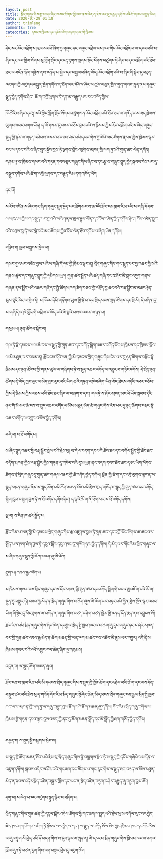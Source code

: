 ```yaml
---
layout: post
title: སྲིད་གཞུང་གིས་རྩྭ་ས་དང་ཞིང་ས་མང་ཚོགས་ཀྱི་ལག་ནས་ལེན་ན་ངེས་པར་དུ་བརྒྱུད་དགོས་པའི་ཆོ་གའམ་བརྒྱུད་རིམ།
date: 2020-07-29 01:18
author: trimleng
comments: true
categories: དམངས་ཁྲིམས་དང་དངོས་ཟོག་བདག་དབང་གི་ཁྲིམས
---
```

<!-- wp:paragraph -->
<p>དེང་སང་རོང་འབྲོག་ས་ཁུལ་མང་པོ་ཞིག་ཏུ་གཞུང་དང་གཞུང་འབྲེལ་ལས་ཁང་གིས་རོང་འབྲོག་པ་ལ་དབང་བའི་ས་ཞིང་དང་ཁང་ཁྱིམ་སོགས་སུ་གློག་སྡོང་དང་བརྡ་རྟགས་ལྕགས་སྡོང་སོགས་བཙུགས་ཏེ་ཞིང་བ་དང་འབྲོག་པའི་ཐོབ་ཐང་ལ་མངོན་ལྐོག་གཉིས་ནས་གནོད་པ་སྐྱེལ་དང་བསྐྱལ་བཞིན་ཡོད། རོང་འབྲོག་པའི་ས་ཞིང་གི་སྟེང་དུ་བརྟན་འཇགས་ཀྱི་འཛུགས་བསྐྲུན་བྱེད་དགོས་ན་ཐོག་མར་དེའི་ས་ཞིང་ལ་ཚུལ་མཐུན་གྱིས་གུན་གསབ་སྤྲད་ནས་གཞུང་སྡུད་བྱེད་དགོས་ཤིང་། ཆོ་ག་འགྲོ་ལུགས་དེ་དག་མ་བརྒྱུད་པར་རང་འདོད་ཀྱིས་</p>
<!-- /wp:paragraph -->

<!-- wp:more -->
<!--more-->
<!-- /wp:more -->

<!-- wp:paragraph -->
<p>ཁོ་ཚོའི་ས་ཞིང་དང་རྩྭ་སའི་སྟེང་གློག་སྡོང་སོགས་བཙུགས་ན་རོང་འབྲོག་པའི་ཐོབ་ཐང་ལ་གནོད་པ་མ་ཟད་ཁྲིམས་ལུགས་ལའང་འགལ་ཡོད། ད་ལོ་གསར་དུ་འཕར་བཅོས་བྱས་པའི་ས་ཁྲིམས་ཀྱིས་རོང་འབྲོག་པའི་ས་ཞིང་གཞུང་སྡུད་ཀྱི་སྐོར་ལ་གཏན་འབེབས་གསར་བ་བཅས་ཡོད་པའི་དབང་གིས་རྒྱ་ཆེའི་མང་ཚོགས་རྣམས་ཀྱིས་ཁྲིམས་ལྟར་རང་ལ་དབང་བའི་ས་ཞིང་སྲུང་སྐྱོབ་བྱས་ཏེ་ལྕགས་སྡོང་འཛུགས་མཁན་གྱི་ལག་ཏུ་སའི་གུན་ཚབ་ལེན་དགོས། གཤམ་ཏུ་ས་ཁྲིམས་གསར་བའི་གཏན་དབབ་ལྟར་གཞུང་གིས་ཞིང་ས་དང་རྩྭ་ས་གཞུང་སྡུད་བྱེད་སྐབས་ངེས་པར་དུ་བསྒྲུབ་དགོས་པའི་ཆོ་ག་འགྲོ་ལུགས་དང་བརྒྱུད་རིམ་དག་འཁོད་ཡོད།&nbsp;</p>
<!-- /wp:paragraph -->

<!-- wp:paragraph -->
<p>དང་པོ། </p>
<!-- /wp:paragraph -->

<!-- wp:paragraph -->
<p>ས་ངོས་འཛིན།ས་ཞིང་གང་ཞིག་གཞུང་སྡུད་བྱེད་པར་ཐོག་མར་ས་ཆ་དེའི་རྫོང་ངམ་ཁུལ་རིམ་པའི་ས་གཞི་དོ་དམ་ལས་ཁུངས་ཀྱིས་གང་སྡུད་པར་བྱ་བའི་སའི་གནས་ཚུལ་རྒྱུས་ལོན་དང་ངོས་འཛིན་བྱེད་དགོས་ཤིང་། ངོས་འཛིན་བྱུང་བའི་འབྲས་བུ་དེ་ཡང་སྡེ་བའི་མང་ཚོགས་ཀྱིས་ངོས་ལེན་ཐོབ་དགོས་པ་ཞིག་ཡིན་དགོས།&nbsp;</p>
<!-- /wp:paragraph -->

<!-- wp:paragraph -->
<p>གཉིས་པ། ཁྱབ་བསྒྲགས་སྤེལ་བ།</p>
<!-- /wp:paragraph -->

<!-- wp:paragraph -->
<p>གསར་དུ་འཕར་བཅོས་བྱས་པའི་ས་གཞི་དོ་དམ་གྱི་ཁྲིམས་ལྟར་ན། སྲིད་གཞུང་གིས་གང་སྡུད་པར་བྱ་འཆར་གྱི་སའི་གནས་ཚུལ་དང་གཞུང་སྡུད་ཀྱི་དམིགས་ཡུལ། གུན་ཚབ་སྤྲོད་པའི་ཚད་གཞི་དང་ས་ཤོར་མི་སྣར་འདུག་གནས་གཞན་ནས་སྤྲོད་པའི་འཆར་གཞི་དང་སྤྱི་ཚོགས་ཁག་ཐེག་བཅས་ཀྱི་བརྗོད་བྱ་ཚང་བའི་བརྡ་སྦྱོར་མ་མཐར་ཉིན་སུམ་ཅུའི་རིང་ལ་སྤེལ་ཏེ། ས་ཁོངས་དེའི་གཏོགས་ཡུལ་གྱི་སྡེ་བ་དང་སྡེ་དམངས་ལྷན་ཚོགས་དང་སྡེ་མི། དེ་བཞིན་དུ་ས་གཞི་དེ་ལ་ཁེ་གྱོང་གི་འབྲེལ་བ་ཡོད་པའི་མི་སྣའི་བསམ་འཆར་ལ་ཉན་པ།&nbsp;</p>
<!-- /wp:paragraph -->

<!-- wp:paragraph -->
<p>གསུམ་པ། ཉན་ཚོགས་སྐོང་བ།&nbsp;</p>
<!-- /wp:paragraph -->

<!-- wp:paragraph -->
<p>གལ་ཏེ་སྡེ་དམངས་ཕལ་ཆེ་བས་ས་སྡུད་ཀྱི་གུན་ཚབ་དང་བཀོད་སྒྲིག་འཆར་འགོད་སོགས་ཁྲིམས་དང་ཁྲིམས་སྲོལ་ལ་མི་མཐུན་པར་བསམ་ན། རྫོང་ངམ་དེའི་ཡན་གྱི་མི་དམངས་སྲིད་གཞུང་གིས་ངེས་པར་དུ་ཉན་ཚོགས་བསྐོང་སྟེ་ཁྲིམས་དང་ཉན་ཚོགས་ཀྱི་གནས་ཚུལ་ལ་གཞིགས་ཏེ་ས་སྡུད་འཆར་འགོད་ལ་འགྱུར་བ་གཏོང་དགོས། དེ་སྔོན་ཉན་ཚོགས་ནི་ཡོད་ཀྱང་རུང་ལ་མེད་ཀྱང་རུང་བའི་ཡིག་ཆའི་གཏན་འཁེལ་ཞིག་ཡིན་མོད་ཐེངས་འདིའི་འཕར་བཅོས་ཀྱིས་དེ་ཁྲིམས་ཀྱིས་བཅས་པའི་ཐོབ་ཐང་ཞིག་ལ་བཞག་པ་དང་། གལ་ཏེ་ས་ཤོར་མཁན་མང་པོ་ཡོད་སྐབས་དེའི་ནང་གི་མི་མང་ཆེ་བས་ས་སྡུད་འཆར་འགོད་ལ་མོས་མཐུན་མེད་ཚེ་གཞུང་གིས་ངེས་པར་དུ་ཉན་ཚོགས་བསྐང་སྟེ་འཆར་འགོད་ལ་འགྱུར་བཅོས་བྱེད་དགོས།&nbsp;</p>
<!-- /wp:paragraph -->

<!-- wp:paragraph -->
<p>བཞི་བ། ས་ཐོ་འགོད་པ།&nbsp;</p>
<!-- /wp:paragraph -->

<!-- wp:paragraph -->
<p>ས་ཞིང་སྡུད་འཆར་གྱི་བརྡ་སྦྱོར་སྤེལ་བའི་རྗེས་སུ། ས་དེ་ལ་བདག་དབང་གི་ཐོབ་ཐང་དང་བཀོལ་སྤྱོད་ཀྱི་ཐོབ་ཐང་བདོག་མཁན་གྱིས་བརྡ་སྦྱོར་གྱིས་གཏན་དུ་འཁེལ་བའི་དུས་ཡུན་ནང་བདག་དབང་ཐོབ་ཐང་དཔང་ཡིག་སོགས་ཐོགས་ཏེ་སྲིད་གཞུང་དུ་གུན་ཚབ་གཞལ་འཆར་གྱི་ཐོ་འགོད་བྱེད་དགོས། སྔོན་གྱི་ཆོ་ག་དང་འགྲོ་ལུགས་ལྟར་ན་ས་སྡུད་མཁན་གཞུང་གིས་ས་སྡུད་ཆོག་པའི་ཆོག་མཆན་ཐོབ་པའི་རྗེས་སུ་ད་གཟོད་ས་སྡུད་ཀྱི་གུན་ཚབ་དང་བཀོད་སྒྲིག་ཁྱབ་བསྒྲག་བྱས་ཏེ་ས་ཐོ་འགོད་དགོས་ཤིང་། ད་ལྟའི་ཆོ་ག་ནི་ཐོག་མར་ས་ཐོ་འགོད་དགོས།&nbsp;<br></p>
<!-- /wp:paragraph -->

<!-- wp:paragraph -->
<p>ལྔ་བ། ས་རིན་ཁ་ཚང་སྤྲོད་པ།&nbsp;</p>
<!-- /wp:paragraph -->

<!-- wp:paragraph -->
<p>རྫོང་རིམ་པ་ཡན་གྱི་མི་དམངས་སྲིད་གཞུང་གིས་རྩ་འཛུགས་བྱས་ཏེ་གུན་ཚབ་དང་འགྲོ་སོང་སོགས་ཆ་ཚང་བར་སྤྲོད་པ་ལ་ཁག་ཐེག་བྱས་ཏེ་དངུལ་སྒོར་དངུལ་ཁང་དུ་གསོག་ཉར་བྱེད་དགོས། དེ་མེད་པར་གོང་རིམ་སྲིད་གཞུང་ལ་ས་ཞིང་གཞུང་སྡུད་ཀྱི་ཆོག་མཆན་ཞུ་མི་ཆོག&nbsp;<br></p>
<!-- /wp:paragraph -->

<!-- wp:paragraph -->
<p>དྲུག་པ། འབའ་རྒྱ་འཇོག་པ</p>
<!-- /wp:paragraph -->

<!-- wp:paragraph -->
<p>ས་ཁྲིམས་གསར་བས་སྲིད་གཞུང་དང་ས་ཤོར་མཁན་གྱི་གུན་ཚབ་དང་བཀོད་སྒྲིག་གི་འབའ་རྒྱ་འཇོག་པའི་ཆོ་ག་སྔུན་ཏུ་བསྣུར་ཏེ། འབའ་རྒྱ་མེད་ན་སྲིད་གཞུང་གིས་ས་ཆོག་ཞུས་མི་ཆོག་པར་བཏང་བའི་རྐྱེན་གྱིས་སྔོན་ལྟར་འབའ་ཡིག་གི་སྟེང་དུ་མིང་རྟགས་མ་བཀོད་ན་གཞུང་གིས་བཙན་བཤིག་བཙན་ཁྱེར་གྱི་གནད་དོན་རྩད་ནས་དབྱུངས་སོ། རྫོང་རིམ་པའི་སྲིད་གཞུང་གིས་ཞིང་ཆེན་དང་རྒྱལ་སྲིད་སྤྱི་ཁྱབ་ཁང་ལ་ས་ཆོག་ཞུ་དུས་གཞུང་དང་ས་ཤོར་མཁན་བར་གྱི་གུན་ཚབ་འབའ་རྒྱ་མེད་ན་ཆོག་མཆན་གྱི་ཡན་ལག་མ་ཚང་བས་འཐོབ་མི་ནུས་པར་འགྱུར། འདི་ནི་ས་ཁྲིམས་གསར་བའི་འཕོ་འགྱུར་གལ་ཆེན་ཞིག་ཏུ་འཁུམས།&nbsp;<br></p>
<!-- /wp:paragraph -->

<!-- wp:paragraph -->
<p>བདུན་པ། ས་སྡུད་ཆོག་མཆན་ཞུ་བ།</p>
<!-- /wp:paragraph -->

<!-- wp:paragraph -->
<p>རྫོང་ངམ་ས་ཁུལ་རིམ་པའི་མི་དམངས་སྲིད་གཞུང་གིས་ས་སྡུད་ཀྱི་སྔོན་ཆོག་དང་འབྲེལ་བའི་ཆོ་ག་དང་ལས་དོན་བསྒྲུབ་ཚར་བའི་རྗེས་སུ་ད་གཟོད་གོང་རིམ་སྲིད་གཞུང་སྟེ་ཞིང་ཆེན་མི་དམངས་སྲིད་གཞུང་ངམ་རྒྱལ་སྲིད་སྤྱི་ཁྱབ་ཁང་ལ་ས་མཁན་གྱི་ལག་ཏུ་ས་གཞུང་སྡུད་བྱས་ཆོག་པའི་ཆོག་མཆན་ཞུ་དགོས། གོང་རིམ་སྲིད་གཞུང་གིས་ས་ཁྲིམས་ཀྱི་གཏན་དབབ་ལྟར་དུས་བཅད་ཀྱི་ནང་དུ་ཆོག་མཆན་སྤྲོད་དང་མི་སྤྲོད་ཀྱི་ཐག་གཅོད་བྱེད་དགོས།<br><br></p>
<!-- /wp:paragraph -->

<!-- wp:paragraph -->
<p>བརྒྱད་པ། ས་སྡུད་སྤྱི་བསྒྲགས་སྤེལ་བ།&nbsp;</p>
<!-- /wp:paragraph -->

<!-- wp:paragraph -->
<p>ས་སྡུད་ཀྱི་ཆོག་མཆན་ཐོབ་པའི་རྗེས་སུ་སྲིད་གཞུང་གིས་སྤྱི་བསྒྲགས་སྤེལ་ཏེ་ས་སྡུད་ཀྱི་དངོས་གཞིའི་ལས་དོན་ལ་འཇུག་དགོས། སྐབས་འདིར་ས་ཤོར་བའི་གང་ཟག་དང་ཚོགས་པ་གང་རུང་གིས་ས་སྡུད་ཐག་བཅད་ལ་མོས་མཐུན་མེད་ན་སྐབས་འདིར་སྲིད་འཛིན་བསྐྱར་གྲོས་དང་ཡང་ན་སྲིད་འཛིན་གཏུག་བཤེར་བརྒྱུད་ཞུ་གཏུག་བྱས་ཆོག&nbsp;<br></p>
<!-- /wp:paragraph -->

<!-- wp:paragraph -->
<p>དགུ་བ། ས་ལེན་པ་དང་འཛུགས་སྐྲུན་རྙིང་བ་བཤིག་པ།&nbsp;</p>
<!-- /wp:paragraph -->

<!-- wp:paragraph -->
<p>སྲིད་གཞུང་གིས་གུན་ཚན་ཀྱི་དངུལ་སྒོར་འབྲེལ་ཐོགས་ཀྱི་གང་ཟག་ལ་སྤྲད་པའི་རྗེས་སུ་ས་བཀོལ་རུང་བར་བྱེད་ཆེད་ཁང་ཤག་སོགས་བཤིག་ཏེ་སྙོམས་པར་བྱེད་པ་དང་། ས་སྡུད་ལ་འདོད་མོས་མེད་ཀྱང་ཁྲིམས་ཁང་དང་གོང་རིམ་ལ་ཞུ་གཏུག་མི་བྱེད་པའི་དོ་བདག་གིས་ས་དུས་ལྟར་མ་སྤྲད་ན། མི་དམངས་སྲིད་གཞུང་གིས་ཁྲིམས་ཁང་ལ་བཀའ་ཁྲོལ་ཞུས་ཏེ་བཙན་དྲག་གིས་ལག་བསྟར་བྱེད་དུ་འཇུག་ཆོག<br></p>
<!-- /wp:paragraph -->
